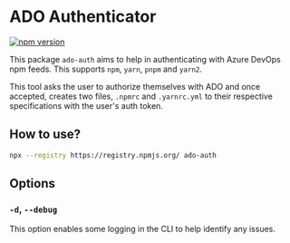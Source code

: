 # ADO Authenticator

[![npm version](https://badge.fury.io/js/ado-auth.svg)](https://badge.fury.io/js/ado-auth)

This package `ado-auth` aims to help in authenticating with Azure DevOps npm feeds. This supports `npm`, `yarn`, `pnpm` and `yarn2`.

This tool asks the user to authorize themselves with ADO and once accepted, creates two files, `.npmrc` and `.yarnrc.yml` to their respective specifications with the user's auth token.

## How to use?

```sh
npx --registry https://registry.npmjs.org/ ado-auth
```

## Options

### `-d`, `--debug`

This option enables some logging in the CLI to help identify any issues.

